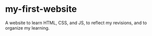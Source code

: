 # my-first-website
 A website to learn HTML, CSS, and JS, to reflect my revisions, and to organize my learning.
